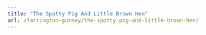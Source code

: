 ```yaml
---
title: "The Spotty Pig And Little Brown Hen"
url: /farrington-gurney/the-spotty-pig-and-little-brown-hen/
---
```

